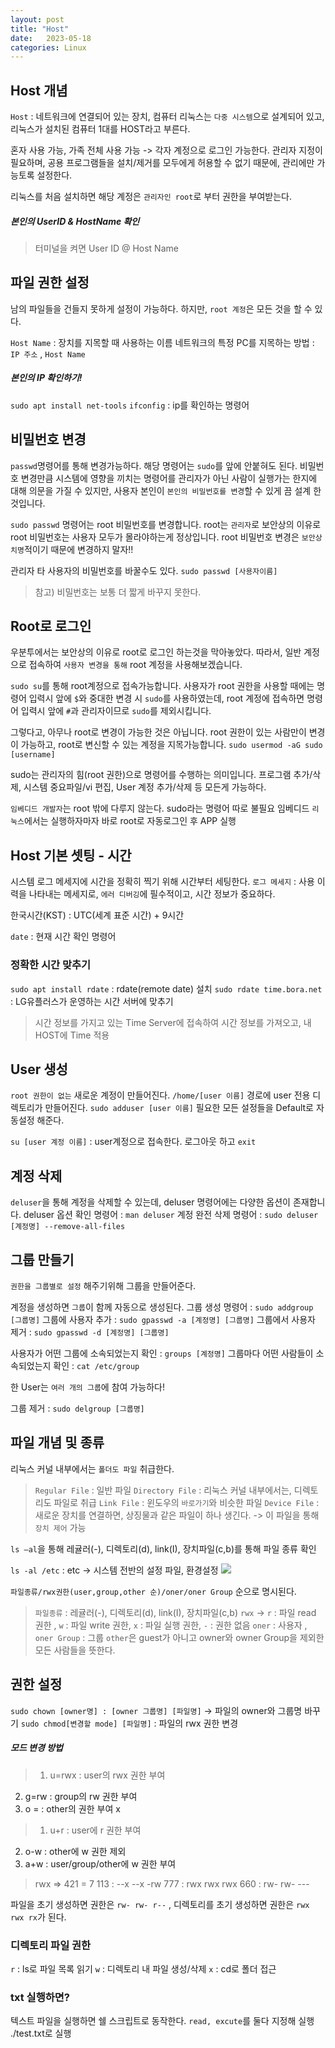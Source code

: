 ```yaml
---
layout: post
title: "Host"
date:   2023-05-18
categories: Linux
---
```


## Host 개념
`Host` : 네트워크에 연결되어 있는 장치, 컴퓨터
리눅스는 `다중 시스템`으로 설계되어 있고, 리눅스가 설치된 컴퓨터 1대를 HOST라고 부른다.

혼자 사용 가능, 가족 전체 사용 가능 -> 각자 계정으로 로그인 가능한다.
관리자 지정이 필요하며, 공용 프로그램들을 설치/제거를 모두에게 허용할 수 없기 때문에, 관리에만 가능토록 설정한다.

리눅스를 처음 설치하면 해당 계정은 `관리자인 root`로 부터 권한을 부여받는다.

##### 본인의 UserID & HostName 확인
>터미널을 켜면 User ID @ Host Name

## 파일 권한 설정
남의 파일들을 건들지 못하게 설정이 가능하다. 하지만, `root 계정`은 모든 것을 할 수 있다.

`Host Name` : 장치를 지목할 때 사용하는 이름
네트워크의 특정 PC를 지목하는 방법 : `IP 주소` , `Host Name`

##### 본인의 IP 확인하기!
`sudo apt install net-tools`
`ifconfig` : ip를 확인하는 명령어

## 비밀번호 변경
`passwd`명령어를 통해 변경가능하다. 해당 명령어는 `sudo`를 앞에 안붙혀도 된다. 비밀번호 변경만큼 시스템에 영향을 끼치는 명령어를 관리자가 아닌 사람이 실행가는 한지에 대해 의문을 가질 수 있지만, 사용자 본인이 `본인의 비밀번호를 변경`할 수 있게 끔 설계 한것입니다.

`sudo passwd` 명령어는 root 비밀번호를 변경합니다. root는 `관리자`로 보안상의 이유로 root 비밀번호는 사용자 모두가 몰라야하는게 정상입니다. root 비밀번호 변경은 `보안상 치명`적이기 때문에 변경하지 말자!!

관리자 타 사용자의 비밀번호를 바꿀수도 있다. `sudo passwd [사용자이름]`

>참고) 비밀번호는 보통 더 짧게 바꾸지 못한다.

## Root로 로그인
우분투에서는 보안상의 이유로 root로 로그인 하는것을 막아놓았다.
따라서, 일반 계정으로 접속하여 `사용자 변경을 통해` root 계정을 사용해보겠습니다.

`sudo su`를 통해 root계정으로 접속가능합니다.
사용자가 root 권한을 사용할 때에는 명령어 입력시 앞에 `$`와 중대한 변경 시 `sudo`를 사용하였는데, root 계정에 접속하면 명령어 입력시 앞에 `#`과 관리자이므로 `sudo`를 제외시킵니다.

그렇다고, 아무나 root로 변경이 가능한 것은 아닙니다.
root 권한이 있는 사람만이 변경이 가능하고, root로 변신할 수 있는 계정을 지목가능합니다.
`sudo usermod -aG sudo [username]`

sudo는 관리자의 힘(root 권한)으로 명령어를 수행하는 의미입니다.
프로그램 추가/삭제, 시스템 중요파일/vi 편집, User 계정 추가/삭제 등 모든게 가능하다.

`임베디드 개발자`는 root 밖에 다루지 않는다. sudo라는 명령어 따로 불필요
임베디드 `리눅스`에서는 실행하자마자 바로 root로 자동로그인 후 APP 실행

## Host 기본 셋팅 - 시간
시스템 로그 메세지에 시간을 정확히 찍기 위해 시간부터 세팅한다.
`로그 메세지` : 사용 이력을 나타내는 메세지로, `에러 디버깅`에 필수적이고, 시간 정보가 중요하다.

한국시간(KST) : UTC(세계 표준 시간) + 9시간

`date` : 현재 시간 확인 명령어

### 정확한 시간 맞추기
`sudo apt install rdate` : rdate(remote date) 설치
`sudo rdate time.bora.net` : LG유플러스가 운영하는 시간 서버에 맞추기
> 시간 정보를 가지고 있는 Time Server에 접속하여 시간 정보를 가져오고, 내 HOST에 Time 적용

## User 생성
`root 권한이 없는` 새로운 계정이 만들어진다. `/home/[user 이름]` 경로에 user 전용 디렉토리가 만들어진다. 
`sudo adduser [user 이름]` 
필요한 모든 설정들을 Default로 자동설정 해준다.

`su [user 계정 이름]` : user계정으로 접속한다. 로그아웃 하고 `exit`

## 계정 삭제
`deluser`을 통해 계정을 삭제할 수 있는데, deluser 명령어에는 다양한 옵션이 존재합니다. 
deluser 옵션 확인 명령어 : `man deluser`
계정 완전 삭제 명령어 : `sudo deluser [계정명] --remove-all-files`

## 그룹 만들기
`권한을 그룹별로 설정` 해주기위해 그룹을 만들어준다.

계정을 생성하면 `그룹`이 함께 자동으로 생성된다.
그룹 생성 명령어 : `sudo addgroup [그룹명]`
그룹에 사용자 추가 : `sudo gpasswd -a [계정명] [그룹명]`
그룹에서 사용자 제거 : `sudo gpasswd -d [계정명] [그룹명]`

사용자가 어떤 그룹에 소속되었는지 확인 : `groups [계정명]`
그룹마다 어떤 사람들이 소속되었는지 확인 : `cat /etc/group`

한 User는 `여러 개의 그룹`에 참여 가능하다!

그룹 제거 : `sudo delgroup [그룹명]`

## 파일 개념 및 종류
리눅스 커널 내부에서는 `폴더도 파일` 취급한다.

> `Regular File` : 일반 파일
`Directory File` : 리눅스 커널 내부에서는, 디렉토리도 파일로 취급
`Link File` : 윈도우의 `바로가기`와 비슷한 파일
`Device File` : 새로운 장치를 연결하면, 상징물과 같은 파일이 하나 생긴다. -> 이 파일을 통해 `장치 제어` 가능

`ls –al`을 통해 레귤러(-), 디렉토리(d), link(I), 장치파일(c,b)를 통해 파일 종류 확인

`ls -al /etc`  : etc -> 시스템 전반의 설정 파일, 환경설정
![](https://images.velog.io/images/dev-hoon/post/6ab6f888-16e4-4d41-8726-8e247a4b42e1/image.png)

`파일종류/rwx권한(user,group,other 순)/oner/oner Group` 순으로 명시된다.
>`파일종류` : 레귤러(-), 디렉토리(d), link(I), 장치파일(c,b)
`rwx` -> `r` : 파일 read 권한 , `w` : 파일 write 권한, `x` : 파일 실행 권한, `-` : 권한 없음
`oner` : 사용자 , `oner Group` : 그룹
`other`은 guest가 아니고 owner와 owner Group을 제외한 모든 사람들을 뜻한다.

## 권한 설정
`sudo chown [owner명] : [owner 그룹명] [파일명]` -> 파일의 owner와 그룹명 바꾸기
`sudo chmod[변경할 mode] [파일명]` : 파일의 rwx 권한 변경

##### 모드 변경 방법
> 1. u=rwx : user의 rwx 권한 부여 
2. g=rw : group의 rw 권한 부여
3. o = : other의 권한 부여 x

> 1. u+r : user에 r 권한 부여
2. o-w : other에 w 권한 제외
3. a+w : user/group/other에 w 권한 부여

> rwx => 421 = 7
113 : --x --x -rw
777 : rwx rwx rwx
660 : rw- rw- ---

파일을 초기 생성하면 권한은 `rw- rw- r--` , 디렉토리를 초기 생성하면 권한은 `rwx rwx rx`가 된다.

### 디렉토리 파일 권한
`r` : ls로 파일 목록 읽기
`w` : 디렉토리 내 파일 생성/삭제
`x` : cd로 폴더 접근

### txt 실행하면?
텍스트 파일을 실행하면 쉘 스크립트로 동작한다.
`read, excute`를 둘다 지정해 실행
./test.txt로 실행




